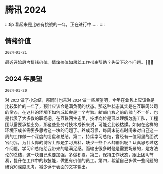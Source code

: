 # 腾讯 2024

:::tip
看起来是比较有挑战的一年，正在进行中......
::::

## 情绪价值

`2024-01-21`

最近开始思考情绪价值，情绪价值如果给工作带来帮助？先留下这个问题。🚧🚧🚧

## 2024 年展望

`2024-01-20`

对 `2023` 做了小总结，那同时也来对 `2024` 做一些展望吧，今年在业务上应该会是比较繁忙的一年了，预计应该会是满负荷的状态。那这种状态其实是在互联网公司的常态，在这样的环境下如何成长会是一个考验。新部门和之前的部门不一样，也是代表了大多数的职场吧。在互联网生态里，技术岗位是可以理解为施工队，工程团队需要承接业务，那这些业务对技术成长来说，可能会比较枯燥。如何在这样的环境下成长需要多思考这一块的问题了。养成习惯，每周末花点时间来对自己这一周的工作做一个深度的复盘和总结。第二，持续学习总结，曾经有一位阿里的面试官问我，为什么你的博客上都是学习资料，缺少一些个人的输出呢？认真思考过这个问题，学习和总结给我带来的是满足感。而输出很多时候是需要场景的，是方法论的总结，这一块自己也要加强，多做积累。第三，保持工作状态，跟上团队节奏，提升在工作中的软技能，做更有价值的员工。第四，希望自己多做一些问题的研究和深度思考，减少浮于表面的文字输出。
